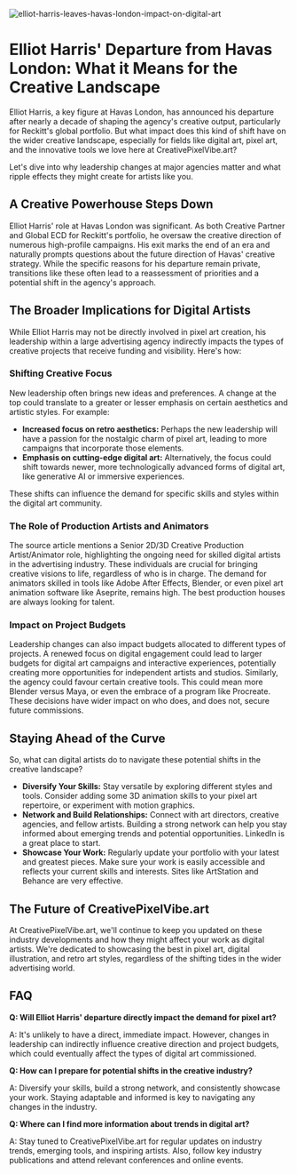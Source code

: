 ![elliot-harris-leaves-havas-london-impact-on-digital-art](https://images.pexels.com/photos/7661185/pexels-photo-7661185.jpeg?auto=compress&cs=tinysrgb&fit=crop&h=627&w=1200)

# Elliot Harris' Departure from Havas London: What it Means for the Creative Landscape

Elliot Harris, a key figure at Havas London, has announced his departure after nearly a decade of shaping the agency's creative output, particularly for Reckitt's global portfolio. But what impact does this kind of shift have on the wider creative landscape, especially for fields like digital art, pixel art, and the innovative tools we love here at CreativePixelVibe.art?

Let's dive into why leadership changes at major agencies matter and what ripple effects they might create for artists like you.

## A Creative Powerhouse Steps Down

Elliot Harris' role at Havas London was significant. As both Creative Partner and Global ECD for Reckitt's portfolio, he oversaw the creative direction of numerous high-profile campaigns. His exit marks the end of an era and naturally prompts questions about the future direction of Havas' creative strategy. While the specific reasons for his departure remain private, transitions like these often lead to a reassessment of priorities and a potential shift in the agency's approach.

## The Broader Implications for Digital Artists

While Elliot Harris may not be directly involved in pixel art creation, his leadership within a large advertising agency indirectly impacts the types of creative projects that receive funding and visibility. Here's how:

### Shifting Creative Focus

New leadership often brings new ideas and preferences. A change at the top could translate to a greater or lesser emphasis on certain aesthetics and artistic styles. For example:

*   **Increased focus on retro aesthetics:** Perhaps the new leadership will have a passion for the nostalgic charm of pixel art, leading to more campaigns that incorporate those elements.
*   **Emphasis on cutting-edge digital art:** Alternatively, the focus could shift towards newer, more technologically advanced forms of digital art, like generative AI or immersive experiences.

These shifts can influence the demand for specific skills and styles within the digital art community.

### The Role of Production Artists and Animators

The source article mentions a Senior 2D/3D Creative Production Artist/Animator role, highlighting the ongoing need for skilled digital artists in the advertising industry. These individuals are crucial for bringing creative visions to life, regardless of who is in charge. The demand for animators skilled in tools like Adobe After Effects, Blender, or even pixel art animation software like Aseprite, remains high. The best production houses are always looking for talent. 

### Impact on Project Budgets

Leadership changes can also impact budgets allocated to different types of projects. A renewed focus on digital engagement could lead to larger budgets for digital art campaigns and interactive experiences, potentially creating more opportunities for independent artists and studios. Similarly, the agency could favour certain creative tools. This could mean more Blender versus Maya, or even the embrace of a program like Procreate. These decisions have wider impact on who does, and does not, secure future commissions. 

## Staying Ahead of the Curve

So, what can digital artists do to navigate these potential shifts in the creative landscape?

*   **Diversify Your Skills:** Stay versatile by exploring different styles and tools. Consider adding some 3D animation skills to your pixel art repertoire, or experiment with motion graphics. 
*   **Network and Build Relationships:** Connect with art directors, creative agencies, and fellow artists. Building a strong network can help you stay informed about emerging trends and potential opportunities. LinkedIn is a great place to start. 
*   **Showcase Your Work:** Regularly update your portfolio with your latest and greatest pieces. Make sure your work is easily accessible and reflects your current skills and interests. Sites like ArtStation and Behance are very effective.

## The Future of CreativePixelVibe.art

At CreativePixelVibe.art, we'll continue to keep you updated on these industry developments and how they might affect your work as digital artists. We're dedicated to showcasing the best in pixel art, digital illustration, and retro art styles, regardless of the shifting tides in the wider advertising world.

## FAQ

**Q: Will Elliot Harris' departure directly impact the demand for pixel art?**

A: It's unlikely to have a direct, immediate impact. However, changes in leadership can indirectly influence creative direction and project budgets, which could eventually affect the types of digital art commissioned.

**Q: How can I prepare for potential shifts in the creative industry?**

A: Diversify your skills, build a strong network, and consistently showcase your work. Staying adaptable and informed is key to navigating any changes in the industry.

**Q: Where can I find more information about trends in digital art?**

A: Stay tuned to CreativePixelVibe.art for regular updates on industry trends, emerging tools, and inspiring artists. Also, follow key industry publications and attend relevant conferences and online events.
